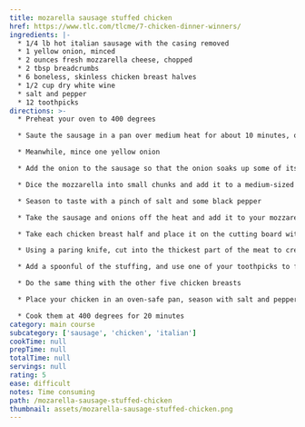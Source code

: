 ```yaml
---
title: mozarella sausage stuffed chicken
href: https://www.tlc.com/tlcme/7-chicken-dinner-winners/
ingredients: |-
  * 1/4 lb hot italian sausage with the casing removed
  * 1 yellow onion, minced
  * 2 ounces fresh mozzarella cheese, chopped
  * 2 tbsp breadcrumbs
  * 6 boneless, skinless chicken breast halves
  * 1/2 cup dry white wine
  * salt and pepper
  * 12 toothpicks
directions: >-
  * Preheat your oven to 400 degrees

  * Saute the sausage in a pan over medium heat for about 10 minutes, or until its almost cooked

  * Meanwhile, mince one yellow onion

  * Add the onion to the sausage so that the onion soaks up some of its flavors, about 5 minutes

  * Dice the mozzarella into small chunks and add it to a medium-sized mixing bowl and add two tablespoons of breadcrumbs

  * Season to taste with a pinch of salt and some black pepper

  * Take the sausage and onions off the heat and add it to your mozzarella mixture

  * Take each chicken breast half and place it on the cutting board with the fat side facing you

  * Using a paring knife, cut into the thickest part of the meat to create a pocket, taking care not to cut all the way through

  * Add a spoonful of the stuffing, and use one of your toothpicks to fasten the two sides of the chicken breast together

  * Do the same thing with the other five chicken breasts

  * Place your chicken in an oven-safe pan, season with salt and pepper and drizzle with a little olive oil and 1/2 cup white wine

  * Cook them at 400 degrees for 20 minutes
category: main course
subcategory: ['sausage', 'chicken', 'italian']
cookTime: null
prepTime: null
totalTime: null
servings: null
rating: 5
ease: difficult
notes: Time consuming
path: /mozarella-sausage-stuffed-chicken
thumbnail: assets/mozarella-sausage-stuffed-chicken.png
---
```

